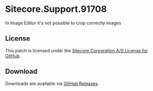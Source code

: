 # Sitecore.Support.91708
In Image Editor it's not possible to crop correctly images

## License  
This patch is licensed under the [Sitecore Corporation A/S License for GitHub](https://github.com/sitecoresupport/Sitecore.Support.91708/blob/master/LICENSE).  

## Download  
Downloads are available via [GitHub Releases](https://github.com/sitecoresupport/Sitecore.Support.91708/releases).  
